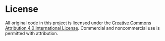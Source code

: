 License
===

All original code in this project is licensed under the [Creative Commons Attribution 4.0 International License](http://creativecommons.org/licenses/by/4.0/). Commercial and noncommercial use is permitted with attribution.
